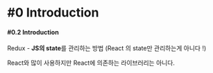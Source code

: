 # #0 Introduction

#### #0.2 Introduction

Redux - **JS의 state**를 관리하는 방법 (React 의 state만 관리하는게 아니다 !)

React와 많이 사용하지만 React에 의존하는 라이브러리는 아니다.
